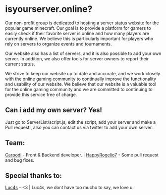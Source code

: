 # isyourserver.online? 
Our non-profit group is dedicated to hosting a server status website for the popular game minecraft. Our goal is to provide a platform for gamers to easily check if their favorite server is online and how many players are currently online. We believe this is particularly important for players who rely on servers to organize events and tournaments.

Our website also has a list of servers, and it is also possible to add your own server. In addition, we also offer tools for server owners to report their current status.

We strive to keep our website up to date and accurate, and we work closely with the online gaming community to continually improve the functionality and usability of our website. We believe that our website is a valuable tool for the online gaming community and we are committed to continuing to provide this service free of charge.
## Can i add my own server? Yes!
Just go to ServerList/script.js, edit the script, add your server and make a Pull request!, also you can contact us via twitter to add your own server.
## Team:
[Carpodi](https://carpodi.xyz) - Front & Backend developer. |
[HappyRogelio7](https://twitter.com/HappyRogelio7) - Some pull request and bug fixes.
## Special thanks to: 
[Luc4s](https://luc4s.dev) - <3 | Luc4s, we dont have too mucho to say, we love u.

